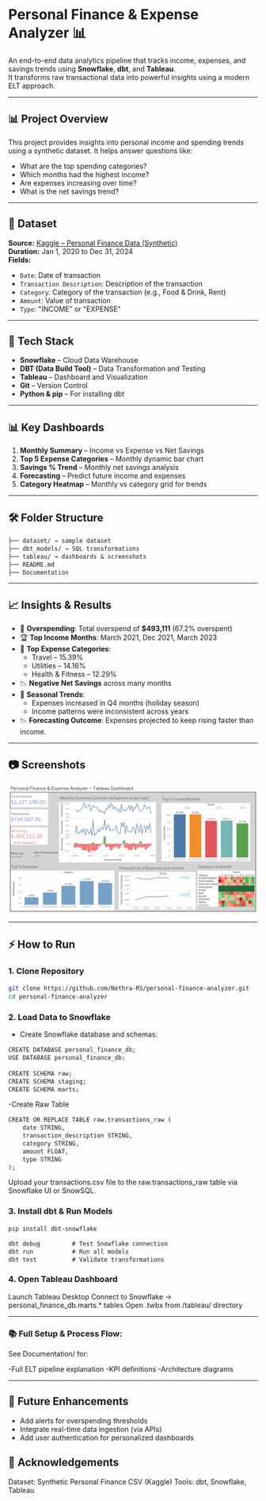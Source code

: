 # Personal Finance & Expense Analyzer 📊

An end-to-end data analytics pipeline that tracks income, expenses, and savings trends using **Snowflake**, **dbt**, and **Tableau**.  
It transforms raw transactional data into powerful insights using a modern ELT approach.

---
## 📊 Project Overview

This project provides insights into personal income and spending trends using a synthetic dataset. It helps answer questions like:
- What are the top spending categories?
- Which months had the highest income?
- Are expenses increasing over time?
- What is the net savings trend?

---
## 🧾 Dataset

**Source:** [Kaggle – Personal Finance Data (Synthetic)](https://www.kaggle.com/datasets/ramyapintchy/personal-finance-data?resource=download)  
**Duration:** Jan 1, 2020 to Dec 31, 2024  
**Fields:**
- `Date`: Date of transaction
- `Transaction Description`: Description of the transaction
- `Category`: Category of the transaction (e.g., Food & Drink, Rent)
- `Amount`: Value of transaction
- `Type`: "INCOME" or "EXPENSE"

---


## 🚀 Tech Stack
- **Snowflake** – Cloud Data Warehouse
- **DBT (Data Build Tool)** – Data Transformation and Testing
- **Tableau** – Dashboard and Visualization
- **Git** – Version Control
- **Python & pip** – For installing dbt

---

## 📊 Key Dashboards

1. **Monthly Summary** – Income vs Expense vs Net Savings  
2. **Top 5 Expense Categories** – Monthly dynamic bar chart  
3. **Savings % Trend** – Monthly net savings analysis  
4. **Forecasting** – Predict future income and expenses  
5. **Category Heatmap** – Monthly vs category grid for trends  
   
---
## 🛠️ Folder Structure
```
├── dataset/ → sample dataset
├── dbt_models/ → SQL transformations
├── tableau/ → dashboards & screenshots
├── README.md
├── Documentation
```

---

## 📈 Insights & Results

- 💸 **Overspending**: Total overspend of **$493,111** (67.2% overspent)  
- 🏆 **Top Income Months**: March 2021, Dec 2021, March 2023  
- 🛫 **Top Expense Categories**:
  - Travel – 15.39%  
  - Utilities – 14.16%  
  - Health & Fitness – 12.29%  
- 📉 **Negative Net Savings** across many months  
- 📅 **Seasonal Trends**:  
  - Expenses increased in Q4 months (holiday season)  
  - Income patterns were inconsistent across years  
- 📉 **Forecasting Outcome**: Expenses projected to keep rising faster than income.
---

## 📷 Screenshots
![Dashboard](./tableau/Dashboard%201.png)

---

## ⚡ How to Run
### 1. Clone Repository

```bash
git clone https://github.com/Nethra-RS/personal-finance-analyzer.git
cd personal-finance-analyzer
```

### 2. Load Data to Snowflake

- Create Snowflake database and schemas:
```
CREATE DATABASE personal_finance_db;
USE DATABASE personal_finance_db;

CREATE SCHEMA raw;
CREATE SCHEMA staging;
CREATE SCHEMA marts;
```

-Create Raw Table
```
CREATE OR REPLACE TABLE raw.transactions_raw (
    date STRING,
    transaction_description STRING,
    category STRING,
    amount FLOAT,
    type STRING
);
```
Upload your transactions.csv file to the raw.transactions_raw table via Snowflake UI or SnowSQL.

### 3. Install dbt & Run Models

```
pip install dbt-snowflake
```
```
dbt debug         # Test Snowflake connection
dbt run           # Run all models
dbt test          # Validate transformations
```

### 4. Open Tableau Dashboard

Launch Tableau Desktop
Connect to Snowflake → personal_finance_db.marts.* tables
Open .twbx from /tableau/ directory

---
### 📚 Full Setup & Process Flow:

See Documentation/
for:

-Full ELT pipeline explanation 
-KPI definitions
-Architecture diagrams

---

## 🔮 Future Enhancements

- Add alerts for overspending thresholds
- Integrate real-time data ingestion (via APIs)
- Add user authentication for personalized dashboards

## 🙌 Acknowledgements

Dataset: Synthetic Personal Finance CSV (Kaggle)
Tools: dbt, Snowflake, Tableau
